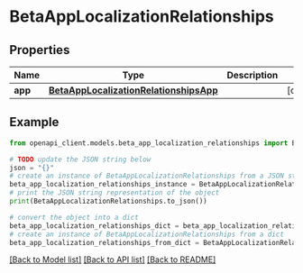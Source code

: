 # BetaAppLocalizationRelationships


## Properties

Name | Type | Description | Notes
------------ | ------------- | ------------- | -------------
**app** | [**BetaAppLocalizationRelationshipsApp**](BetaAppLocalizationRelationshipsApp.md) |  | [optional] 

## Example

```python
from openapi_client.models.beta_app_localization_relationships import BetaAppLocalizationRelationships

# TODO update the JSON string below
json = "{}"
# create an instance of BetaAppLocalizationRelationships from a JSON string
beta_app_localization_relationships_instance = BetaAppLocalizationRelationships.from_json(json)
# print the JSON string representation of the object
print(BetaAppLocalizationRelationships.to_json())

# convert the object into a dict
beta_app_localization_relationships_dict = beta_app_localization_relationships_instance.to_dict()
# create an instance of BetaAppLocalizationRelationships from a dict
beta_app_localization_relationships_from_dict = BetaAppLocalizationRelationships.from_dict(beta_app_localization_relationships_dict)
```
[[Back to Model list]](../README.md#documentation-for-models) [[Back to API list]](../README.md#documentation-for-api-endpoints) [[Back to README]](../README.md)


